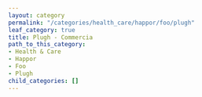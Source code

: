 ```yaml
---
layout: category
permalink: "/categories/health_care/happor/foo/plugh"
leaf_category: true
title: Plugh - Commercia
path_to_this_category:
- Health & Care
- Happor
- Foo
- Plugh
child_categories: []
---
```

